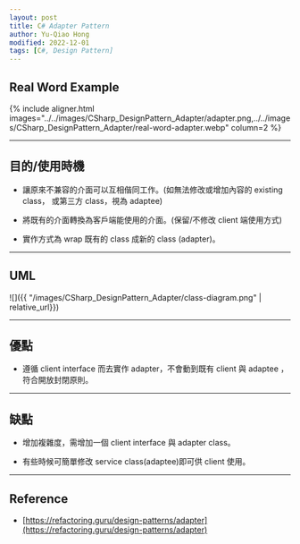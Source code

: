 ```yaml
---
layout: post
title: C# Adapter Pattern
author: Yu-Qiao Hong
modified: 2022-12-01
tags: [C#, Design Pattern]
---
```


## Real Word Example

{% include aligner.html images="../../images/CSharp_DesignPattern_Adapter/adapter.png,../../images/CSharp_DesignPattern_Adapter/real-word-adapter.webp" column=2 %}

---

## 目的/使用時機

* 讓原來不兼容的介面可以互相偕同工作。(如無法修改或增加內容的 existing class， 或第三方 class，視為 adaptee)

* 將既有的介面轉換為客戶端能使用的介面。(保留/不修改 client 端使用方式)

* 實作方式為 wrap 既有的 class 成新的 class (adapter)。

----------

## UML

![]({{ "/images/CSharp_DesignPattern_Adapter/class-diagram.png" | relative_url}})

----------

## 優點

* 遵循 client interface 而去實作 adapter，不會動到既有 client 與 adaptee ，符合開放封閉原則。

----------

## 缺點

* 增加複雜度，需增加一個 client interface 與 adapter class。

* 有些時候可簡單修改 service class(adaptee)即可供 client 使用。

----------

## Reference

- [https://refactoring.guru/design-patterns/adapter](https://refactoring.guru/design-patterns/adapter)